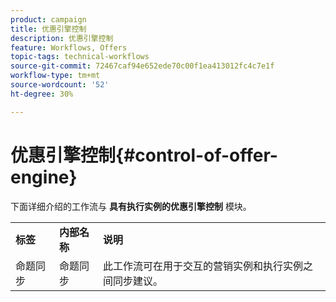 ```yaml
---
product: campaign
title: 优惠引擎控制
description: 优惠引擎控制
feature: Workflows, Offers
topic-tags: technical-workflows
source-git-commit: 72467caf94e652ede70c00f1ea413012fc4c7e1f
workflow-type: tm+mt
source-wordcount: '52'
ht-degree: 30%

---
```



# 优惠引擎控制{#control-of-offer-engine}



下面详细介绍的工作流与 **具有执行实例的优惠引擎控制** 模块。

<table> 
 <tbody> 
  <tr> 
   <td> <strong>标签</strong><br /> </td> 
   <td> <strong>内部名称</strong><br /> </td> 
   <td> <strong>说明</strong><br /> </td> 
  </tr> 
  <tr> 
   <td> <span class="uicontrol">命题同步</span> <br /> </td> 
   <td> <span class="uicontrol">命题同步</span> <br /> </td> 
   <td> 此工作流可在用于交互的营销实例和执行实例之间同步建议。<br /> </td> 
  </tr> 
 </tbody> 
</table>

